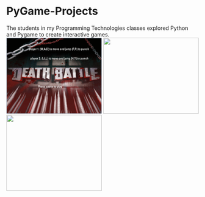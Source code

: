 # PyGame-Projects
The students in my Programming Technologies classes explored Python and Pygame to create interactive games.
<img src ="https://github.com/JPerez5/Death-Battles/blob/master/Capture.PNG" width = "250 " height = "200">
<img src="https://github.com/saramargolin/PyGame-Projects/blob/master/Capture2.PNG" width = "250" height ="200">
<img src="https://github.com/saramargolin/PyGame-Projects/blob/master/Capture3.PNG" width = "250" height ="200">

